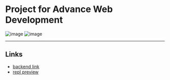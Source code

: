 # Project for Advance Web Development

![image](https://user-images.githubusercontent.com/70811340/122644106-14b11e80-d146-11eb-8103-32fc7e8ec922.png)
![image](https://user-images.githubusercontent.com/70811340/122648908-cf98e680-d15d-11eb-8c2a-b8a7508024af.png)

---
## Links
- [backend link](https://github.com/ptrckstuns/lubotics-backend)
- [repl preview](https://lubotics.jyybril.repl.co/)




